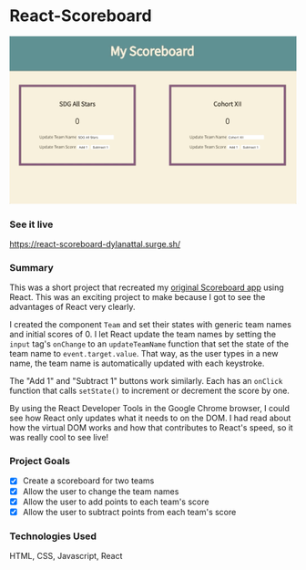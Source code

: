 # React-Scoreboard

<p align="center">
<img src="src/giphy-react-scoreboard.gif">
</p>

### See it live

https://react-scoreboard-dylanattal.surge.sh/

### Summary

This was a short project that recreated my [original Scoreboard app](http://scoreboard-dylanattal.surge.sh/) using React. This was an exciting project to make because I got to see the advantages of React very clearly.

I created the component `Team` and set their states with generic team names and initial scores of 0. I let React update the team names by setting the `input` tag's `onChange` to an `updateTeamName` function that set the state of the team name to `event.target.value`. That way, as the user types in a new name, the team name is automatically updated with each keystroke.

The "Add 1" and "Subtract 1" buttons work similarly. Each has an `onClick` function that calls `setState()` to increment or decrement the score by one.

By using the React Developer Tools in the Google Chrome browser, I could see how React only updates what it needs to on the DOM. I had read about how the virtual DOM works and how that contributes to React's speed, so it was really cool to see live!

### Project Goals

- [x] Create a scoreboard for two teams
- [x] Allow the user to change the team names
- [x] Allow the user to add points to each team's score
- [x] Allow the user to subtract points from each team's score

### Technologies Used

HTML, CSS, Javascript, React
